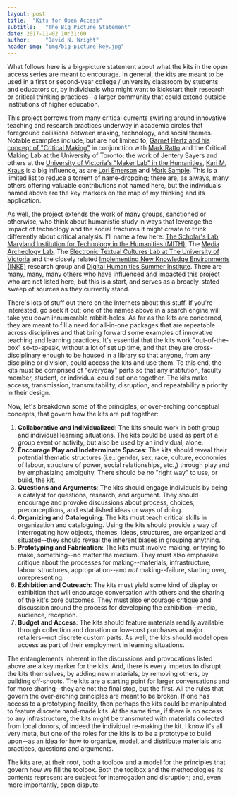 ```yaml
---
layout: post
title:  "Kits for Open Access"
subtitle:   "The Big Picture Statement"
date: 2017-11-02 10:31:00
author:     "David N. Wright"
header-img: "img/big-picture-key.jpg"
---
```


What follows here is a big-picture statement about what the kits in the open access series are meant to encourage. In general, the kits are meant to be used in a first or second-year college / university classroom by students and educators or, by individuals who might want to kickstart their research or critical thinking practices--a larger community that could extend outside institutions of higher education. 

This project borrows from many critical currents swirling around innovative teaching and research practices underway in academic circles that foreground collisions between making, technology, and social themes. Notable examples include, but are not limited to, [Garnet Hertz and his concept of "Critical Making"](http://current.ecuad.ca/what-is-critical-making) in conjunction with [Mark Ratto](http://criticalmaking.com/matt-ratto/) and the Critical Making Lab at the University of Toronto; the work of Jentery Sayers and others at the [University of Victoria's "Maker Lab" in the Humanities](http://maker.uvic.ca/about/), [Kari M. Kraus](https://www.english.umd.edu/profiles/kkraus) is a big influence, as are [Lori Emerson](https://loriemerson.net/) and [Mark Sample](https://www.davidson.edu/academics/digital-studies/faculty-and-staff/mark-sample). This is a limited list to reduce a torrent of name-dropping; there are, as always, many others offering valuable contributions not named here, but the individuals named above are the key markers on the map of my thinking and its application.  

As well, the project extends the work of many groups, sanctioned or otherwise, who think about humanistic study in ways that leverage the impact of technology and the social fractures it might create to think differently about critical analysis. I'll name a few here: [The Scholar's Lab](http://scholarslab.org/about/), [Maryland Institution for Technology in the Humanities (MITH)](http://mith.umd.edu/), The [Media Archeology Lab](https://mediaarchaeologylab.com/about/), The [Electronic Textual Cultures Lab at The University of Victoria](http://etcl.uvic.ca/) and the closely related [Implementing New Knowledge Environments (INKE)](http://inke.ca/) research group and [Digital Humanities Summer Institute](http://www.dhsi.org/). There are many, many, many others who have influenced and impacted this project who are not listed here, but this is a start, and serves as a broadly-stated sweep of sources as they currently stand. 

There's lots of stuff out there on the Internets about this stuff. If you're interested, go seek it out; one of the names above in a search engine will take you down innumerable rabbit-holes. As far as the kits are concerned, they are meant to fill a need for all-in-one packages that are repeatable across disciplines and that bring forward some examples of innovative teaching and learning practices. It's essential that the kits work "out-of-the-box" so-to-speak, without a lot of set up time, and that they are cross-disciplinary enough to be housed in a library so that anyone, from any discipline or division, could access the kits and use them. To this end, the kits must be comprised of "everyday" parts so that any institution, faculty member, student, or individual could put one together. The kits make access, transmission, transmutability, disruption, and repeatability a priority in their design.

Now, let's breakdown some of the principles, or over-arching conceptual concepts, that govern how the kits are put together:

1. **Collaborative *and* Individualized**: The kits should work in both group and individual learning situations. The kits could be used as part of a group event or activity, but also be used by an individual, alone. 
2. **Encourage Play and Indeterminate Spaces**: The kits should reveal their potential thematic structures (i.e.: gender, sex, race, culture, economies of labour, structure of power, social relationships, etc.,) through play and by emphasizing ambiguity. There should be no "right way" to use, or build, the kit. 
3. **Questions and Arguments**: The kits should engage individuals by being a catalyst for questions, research, and argument. They should encourage and provoke discussions about process, choices, preconceptions, and established ideas or ways of doing. 
4. **Organizing and Cataloguing**: The kits must teach critical skills in organization and cataloguing. Using the kits should provide a way of interrogating how objects, themes, ideas, structures, are organized and situated--they should reveal the inherent biases in grouping anything. 
5. **Prototyping and Fabrication**: The kits must involve making, or trying to make, something--no matter the medium. They must also emphasize critique about the processes for making--materials, infrastructure, labour structures, appropriation--and *not* making--failure, starting over, *un*representing. 
6. **Exhibition and Outreach**: The kits must yield some kind of display or exhibition that will encourage conversation with others and the sharing of the kit's core outcomes. They must also encourage critique and discussion around the process for developing the exhibition--media, audience, reception. 
7. **Budget and Access**: The kits should feature materials readily available through collection and donation or low-cost purchases at major retailers--not discrete custom parts. As well, the kits should model open access as part of their employment in learning situations. 

The entanglements inherent in the discussions and provocations listed above are a key marker for the kits. And, there is every impetus to disrupt the kits themselves, by adding new materials, by removing others, by building off-shoots. The kits are a starting point for larger conversations and for more sharing--they are not the final stop, but the first. All the rules that govern the over-arching principles are meant to be broken. If one has access to a prototyping facility, then perhaps the kits could be manipulated to feature discrete hand-made kits. At the same time, if there is no access to any infrastructure, the kits might be transmuted with materials collected from local donors, of indeed the individual re-making the kit. I know it's all very meta, but one of the roles for the kits is to be a prototype to build upon--as an idea for how to organize, model, and distribute materials and practices, questions and arguments. 

The kits are, at their root, both a toolbox and a model for the principles that govern how we fill the toolbox. Both the toolbox and the methodologies its contents represent are subject for interrogation and disruption; and, even more importantly, open dispute. 